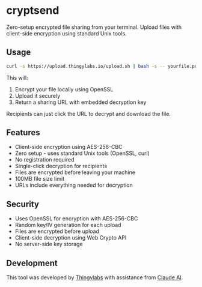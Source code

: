 # cryptsend

Zero-setup encrypted file sharing from your terminal. Upload files with client-side encryption using standard Unix tools.

## Usage

```bash
curl -s https://upload.thingylabs.io/upload.sh | bash -s -- yourfile.pdf
```

This will:
1. Encrypt your file locally using OpenSSL
2. Upload it securely
3. Return a sharing URL with embedded decryption key

Recipients can just click the URL to decrypt and download the file.

## Features

- Client-side encryption using AES-256-CBC
- Zero setup - uses standard Unix tools (OpenSSL, curl)
- No registration required
- Single-click decryption for recipients
- Files are encrypted before leaving your machine
- 100MB file size limit
- URLs include everything needed for decryption

## Security

- Uses OpenSSL for encryption with AES-256-CBC
- Random key/IV generation for each upload
- Files are encrypted before upload
- Client-side decryption using Web Crypto API
- No server-side key storage

## Development

This tool was developed by [Thingylabs](https://thingylabs.io) with assistance from [Claude AI](https://anthropic.com/claude).
